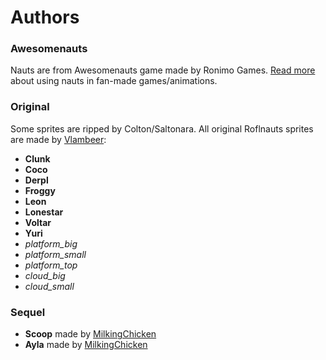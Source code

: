 # Authors
### Awesomenauts
Nauts are from Awesomenauts game made by Ronimo Games. [Read more](https://www.awesomenauts.com/forum/viewtopic.php?f=12&t=22402) about using nauts in fan-made games/animations.

### Original
Some sprites are ripped by Colton/Saltonara.
All original Roflnauts sprites are made by [Vlambeer](http://www.vlambeer.com/):
- **Clunk**
- **Coco**
- **Derpl**
- **Froggy**
- **Leon**
- **Lonestar**
- **Voltar**
- **Yuri**
- *platform_big*
- *platform_small*
- *platform_top*
- *cloud_big*
- *cloud_small*

### Sequel
- **Scoop** made by [MilkingChicken](https://www.awesomenauts.com/forum/memberlist.php?mode=viewprofile&u=26114)
- **Ayla** made by [MilkingChicken](https://www.awesomenauts.com/forum/memberlist.php?mode=viewprofile&u=26114)